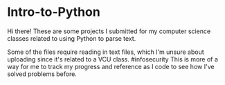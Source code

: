 # Intro-to-Python
Hi there! These are some projects I submitted for my computer science classes related to using Python to parse text.

Some of the files require reading in text files, which I'm unsure about uploading since it's related to a VCU class. #infosecurity
This is more of a way for me to track my progress and reference as I code to see how I've solved problems before.
